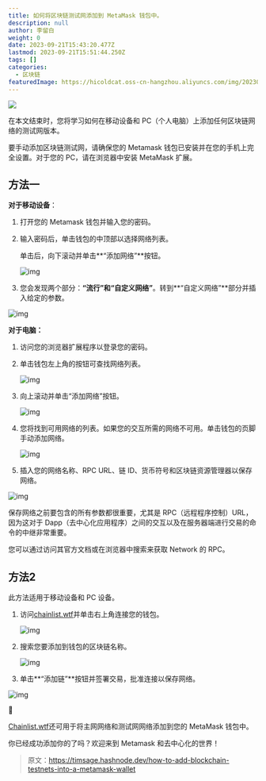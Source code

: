 ```yaml
---
title: 如何将区块链测试网添加到 MetaMask 钱包中。
description: null
author: 李留白
weight: 0
date: 2023-09-21T15:43:20.477Z
lastmod: 2023-09-21T15:51:44.250Z
tags: []
categories:
  - 区块链
featuredImage: https://hicoldcat.oss-cn-hangzhou.aliyuncs.com/img/202309212346785.png
---
```


![](https://hicoldcat.oss-cn-hangzhou.aliyuncs.com/img/202309212346785.jpeg)

在本文结束时，您将学习如何在移动设备和 PC（个人电脑）上添加任何区块链网络的测试网版本。

要手动添加区块链测试网，请确保您的 Metamask 钱包已安装并在您的手机上完全设置。对于您的 PC，请在浏览器中安装 MetaMask 扩展。

## 方法一

**对于移动设备**：

1. 打开您的 Metamask 钱包并输入您的密码。

2. 输入密码后，单击钱包的中顶部以选择网络列表。

   单击后，向下滚动并单击**“添加网络”**按钮。

   ![img](https://hicoldcat.oss-cn-hangzhou.aliyuncs.com/img/202309212348025.png)

3. 您会发现两个部分：**“流行”**和**“自定义网络”**。转到**“自定义网络”**部分并插入给定的参数。

![img](https://cdn.hashnode.com/res/hashnode/image/upload/v1695151322149/5e88e569-2dd9-4189-9af5-91849ed5b914.jpeg?auto=compress,format&format=webp)

**对于电脑：**

1. 访问您的浏览器扩展程序以登录您的密码。

2. 单击钱包左上角的按钮可查找网络列表。

   ![img](https://hicoldcat.oss-cn-hangzhou.aliyuncs.com/img/202309212348608.png)

3. 向上滚动并单击“添加网络”按钮。

   ![img](https://hicoldcat.oss-cn-hangzhou.aliyuncs.com/img/202309212349398.png)

4. 您将找到可用网络的列表。如果您的交互所需的网络不可用。单击钱包的页脚手动添加网络。

   ![img](https://cdn.hashnode.com/res/hashnode/image/upload/v1695262166510/af41aef1-484a-4d61-aef1-5eb5af03ce6f.jpeg?auto=compress,format&format=webp)

5. 插入您的网络名称、RPC URL、链 ID、货币符号和区块链资源管理器以保存网络。

![img](https://hicoldcat.oss-cn-hangzhou.aliyuncs.com/img/202309212350793.png)

保存网络之前要包含的所有参数都很重要，尤其是 RPC（远程程序控制）URL，因为这对于 Dapp（去中心化应用程序）之间的交互以及在服务器端进行交易的命令的中继非常重要。

您可以通过访问其官方文档或在浏览器中搜索来获取 Network 的 RPC。

## 方法2

此方法适用于移动设备和 PC 设备。

1. 访问[chainlist.wtf](https://chainlist.wtf/)并单击右上角连接您的钱包。

   ![img](https://hicoldcat.oss-cn-hangzhou.aliyuncs.com/img/202309212350135.png)

2. 搜索您要添加到钱包的区块链名称。

   ![img](https://hicoldcat.oss-cn-hangzhou.aliyuncs.com/img/202309212350790.png)

3. 单击**“添加链”**按钮并签署交易，批准连接以保存网络。

![img](https://hicoldcat.oss-cn-hangzhou.aliyuncs.com/img/202309212350376.png)

🚨

[Chainlist.wtf](https://chainlist.wtf/)还可用于将主网网络和测试网网络添加到您的 MetaMask 钱包中。

你已经成功添加你的了吗？欢迎来到 Metamask 和去中心化的世界！

> 原文：https://timsage.hashnode.dev/how-to-add-blockchain-testnets-into-a-metamask-wallet
